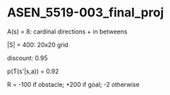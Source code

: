 # ASEN_5519-003_final_proj


A(s) = 8: cardinal directions + in betweens 

|S| = 400: 20x20 grid

discount: 0.95

p(T(s'|s,a)) = 0.92

R = -100 if obstacle; +200 if goal; -2 otherwise

